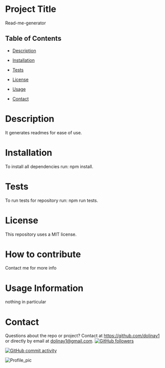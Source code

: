 

# Project Title
Read-me-generator



## Table of Contents

* [Description](#description)

* [Installation](#installation)

* [Tests](#tests)

* [License](#license)

* [Usage](#usage)

* [Contact](#contact)




# Description
It generates readmes for ease of use.



# Installation
To install all dependencies run: npm install.



# Tests

To run tests for repository run: npm run tests.



# License
This repository uses a MIT license.



# How to contribute
Contact me for more info



# Usage Information
nothing in particular



# Contact
Questions about the repo or project? Contact at	https://github.com/dolinay1 or directly by email at dolinay1@gmail.com.
[![GitHub followers](https://img.shields.io/github/followers/dolinay1?style=social)](https://github.com/dolinay1)

[![GitHub commit activity](https://img.shields.io/github/commit-activity/m/dolinay1/Read-me-generator)](https://github.com/dolinay1/Readme-generator/commits/master)

![Profile_pic](https://avatars1.githubusercontent.com/u/43730139?s=400&u=2a4d25d374a9e32196211535a9b4834b2ba9f149&v=4)

